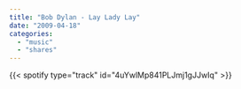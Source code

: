 ```yaml
---
title: "Bob Dylan - Lay Lady Lay"
date: "2009-04-18"
categories:
  - "music"
  - "shares"
---
```


{{< spotify type="track" id="4uYwlMp841PLJmj1gJJwIq" >}}
